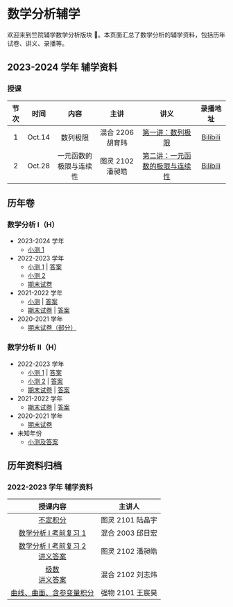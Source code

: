 # 数学分析辅学

欢迎来到竺院辅学数学分析版块 🤗。本页面汇总了数学分析的辅学资料，包括历年试卷、讲义、录播等。

## 2023-2024 学年 辅学资料

### 授课

| 节次 |  时间  |          内容          |       主讲       |                                 讲义                                  |                        录播地址                         |
| :--: | :----: | :--------------------: | :--------------: | :-------------------------------------------------------------------: | :-----------------------------------------------------: |
|  1   | Oct.14 |        数列极限        | 混合 2206 胡育玮 |     [第一讲：数列极限](2024/analysis_lecture1_sequence_limits.md)     | [Bilibili](https://www.bilibili.com/video/BV1Qw411c7bM) |
|  2   | Oct.28 | 一元函数的极限与连续性 | 图灵 2102 潘昶皓 | [第二讲：一元函数的极限与连续性](2024/analysis_lecture2_function.pdf) | [Bilibili](https://www.bilibili.com/video/BV1BM411D7rJ) |

## 历年卷

### 数学分析 I（H）

-   2023-2024 学年
    -   [小测 1](analysis1_paper/23test1.pdf)
-   2022-2023 学年
    -   [小测 1](analysis1_paper/22test1.pdf) | [答案](analysis1_paper/22test1_answer.md)
    -   [小测 2](analysis1_paper/22test2.pdf)
    -   [期末试卷](analysis1_paper/22exam.pdf)
-   2021-2022 学年
    -   [小测](analysis1_paper/21test.pdf) | [答案](analysis1_paper/21test_answer.pdf)
    -   [期末试卷](analysis1_paper/21exam.pdf) | [答案](analysis1_paper/21exam_answer.pdf)
-   2020-2021 学年
    -   [期末试卷（部分）](analysis1_paper/20exam.pdf)

### 数学分析 II（H）

-   2022-2023 学年
    -   [小测 1](analysis2_paper/22test1.pdf) | [答案](analysis2_paper/22test1_answer.pdf)
    -   [小测 2](analysis2_paper/22test2.pdf) | [答案](analysis2_paper/22test2_answer.pdf)
    -   [期末试卷](analysis2_paper/22exam.pdf) | [答案](analysis2_paper/22exam_answer.pdf)
-   2021-2022 学年
    -   [期末试卷](analysis2_paper/21exam.pdf) | [答案](analysis2_paper/21exam_answer.pdf)
-   2020-2021 学年
    -   [期末试卷](analysis2_paper/20exam.pdf)
-   未知年份
    -   [小测及答案](analysis2_paper/22test2_answer.pdf)

## 历年资料归档

### 2022-2023 学年 辅学资料

|                                                授课内容                                                |      主讲人      |
| :----------------------------------------------------------------------------------------------------: | :--------------: |
|                                [不定积分](2023/indefinite_integral.pdf)                                | 图灵 2101 陆晶宇 |
|                          [数学分析 I 考前复习 1](2023/analysis1_review1.pdf)                           | 混合 2003 邱日宏 |
| [数学分析 I 考前复习 2](2023/analysis1_review2.pdf) <br> [讲义答案](2023/analysis1_review2_answer.pdf) | 图灵 2102 潘昶皓 |
|                    [级数](2023/series.pdf) <br> [讲义答案](2023/series_answer.pdf)                     | 混合 2102 刘志炜 |
|                     [曲线、曲面、含参变量积分](2023/curves_surfaces_integrals.pdf)                     | 强物 2101 王宸昊 |
